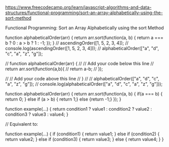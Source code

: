 https://www.freecodecamp.org/learn/javascript-algorithms-and-data-structures/functional-programming/sort-an-array-alphabetically-using-the-sort-method


Functional Programming: Sort an Array Alphabetically using the sort Method

function alphabeticalOrder(arr) {
  return arr.sort(function(a, b) {
    return a === b ? 0 : a > b ? 1 : -1;
  });
}
// ascendingOrder([1, 5, 2, 3, 4]);
// console.log(ascendingOrder([1, 5, 2, 3, 4]));
// alphabeticalOrder(["a", "d", "c", "a", "z", "g"]);

// function alphabeticalOrder(arr) {
//   // Add your code below this line
//   return arr.sort(function(a,b){
//     return a-b;
//   });

//   // Add your code above this line
// }
// // alphabeticalOrder(["a", "d", "c", "a", "z", "g"]);
// console.log(alphabeticalOrder(["a", "d", "c", "a", "z", "g"]));


function alphabeticalOrder(arr) {
  return arr.sort(function(a, b) {
      if(a === b) { return 0; }
      else if (a > b) { return 1;}
      else {return -1;}
  });
}


function example(…) {
    return condition1 ? value1
         : condition2 ? value2
         : condition3 ? value3
         : value4;
}

// Equivalent to:

function example(…) {
    if (condition1) { return value1; }
    else if (condition2) { return value2; }
    else if (condition3) { return value3; }
    else { return value4; }
}
